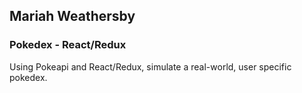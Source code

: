 ## Mariah Weathersby <br>
### Pokedex - React/Redux<br>
Using Pokeapi and React/Redux, simulate a real-world, user specific pokedex.
